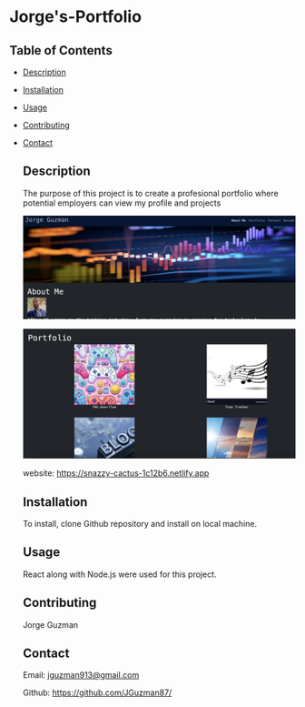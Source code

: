 # Jorge's-Portfolio

 ## Table of Contents
- [Description](#description) 
- [Installation](#installation)
- [Usage](#usage)
- [Contributing](#contributing)
- [Contact](#contact)
 

  ## Description

  The purpose of this project is to create a profesional portfolio where potential employers can view my profile and projects

  ![alt text](/images/image.png)

  ![alt text](/images/image-1.png)

  
  
  website: https://snazzy-cactus-1c12b6.netlify.app
  ## Installation

  To install, clone Github repository and install on local machine.
  
  ## Usage

  React along with Node.js were used for this project.

  ## Contributing
  Jorge Guzman

  
  ## Contact
  Email: jguzman913@gmail.com

  Github: https://github.com/JGuzman87/
